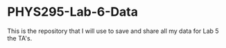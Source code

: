 # PHYS295-Lab-6-Data
This is the repository that I will use to save and share all my data for Lab 5 the TA's.
